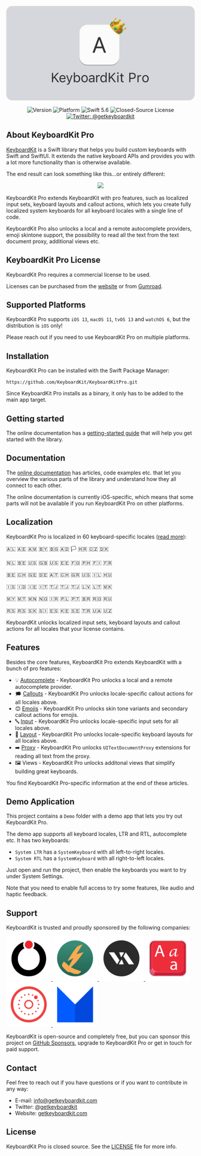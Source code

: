 <p align="center">
    <img src ="Resources/Logo_GitHub.png" alt="KeyboardKit Logo" title="KeyboardKit" width=600 />
</p>

<p align="center">
    <img src="https://img.shields.io/github/v/release/KeyboardKit/KeyboardKit?color=%2300550&sort=semver" alt="Version" />
    <img src="https://img.shields.io/cocoapods/p/KeyboardKit.svg?style=flat" alt="Platform" />
    <img src="https://img.shields.io/badge/Swift-5.6-orange.svg" alt="Swift 5.6" />
    <img src="https://img.shields.io/github/license/KeyboardKit/KeyboardKit" alt="Closed-Source License" />
    <a href="https://twitter.com/getkeyboardkit">
        <img src="https://img.shields.io/badge/contact-@getkeyboardkit-blue.svg?style=flat" alt="Twitter: @getkeyboardkit" />
    </a>
</p>



## About KeyboardKit Pro

[KeyboardKit][KeyboardKit] is a Swift library that helps you build custom keyboards with Swift and SwiftUI. It extends the native keyboard APIs and provides you with a lot more functionality than is otherwise available.

The end result can look something like this...or entirely different:

<p align="center">
    <img src ="https://github.com/KeyboardKit/KeyboardKit/blob/master/Resources/Demo.gif?raw=true" width="300" />
</p> 

KeyboardKit Pro extends KeyboardKit with pro features, such as localized input sets, keyboard layouts and callout actions, which lets you create fully localized system keyboards for all keyboard locales with a single line of code. 

KeyboardKit Pro also unlocks a local and a remote autocomplete providers, emoji skintone support, the possibility to read all the text from the text document proxy, additional views etc.
 


## KeyboardKit Pro License

KeyboardKit Pro requires a commercial license to be used. 

Licenses can be purchased from the [website][Website] or from [Gumroad][Gumroad].



## Supported Platforms

KeyboardKit Pro supports `iOS 13`, `macOS 11`, `tvOS 13` and `watchOS 6`, but the distribution is `iOS` only! 

Please reach out if you need to use KeyboardKit Pro on multiple platforms.



## Installation

KeyboardKit Pro can be installed with the Swift Package Manager:

```
https://github.com/KeyboardKit/KeyboardKitPro.git
```

Since KeyboardKit Pro installs as a binary, it only has to be added to the main app target.



## Getting started

The online documentation has a [getting-started guide][Getting-Started] that will help you get started with the library.



## Documentation

The [online documentation][Documentation] has articles, code examples etc. that let you overview the various parts of the library and understand how they all connect to each other.

The online documentation is currently iOS-specific, which means that some parts will not be available if you run KeyboardKit Pro on other platforms.



## Localization

KeyboardKit Pro is localized in 60 keyboard-specific locales ([read more][Localization]):

🇦🇱 🇦🇪 🇦🇲 🇧🇾 🇧🇬 🇦🇩 🏳️ 🇭🇷 🇨🇿 🇩🇰 <br />

🇳🇱 🇧🇪 🇺🇸 🇬🇧 🇺🇸 🇪🇪 🇫🇴 🇵🇭 🇫🇮 🇫🇷 <br />

🇧🇪 🇨🇭 🇬🇪 🇩🇪 🇦🇹 🇨🇭 🇬🇷 🇺🇸 🇮🇱 🇭🇺 <br />

🇮🇸 🇮🇩 🇮🇪 🇮🇹 🇹🇯 🇹🇯 🇹🇯 🇱🇻 🇱🇹 🇲🇰 <br />

🇲🇾 🇲🇹 🇲🇳 🇳🇴 🇮🇷 🇵🇱 🇵🇹 🇧🇷 🇷🇴 🇷🇺 <br />

🇷🇸 🇷🇸 🇸🇰 🇸🇮 🇪🇸 🇰🇪 🇸🇪 🇹🇷 🇺🇦 🇺🇿 <br />

KeyboardKit unlocks localized input sets, keyboard layouts and callout actions for all locales that your license contains.  



## Features

Besides the core features, KeyboardKit Pro extends KeyboardKit with a bunch of pro features:

* 💡 [Autocomplete][Autocomplete] - KeyboardKit Pro unlocks a local and a remote autocomplete provider.
* 🗯 [Callouts][Callouts] - KeyboardKit Pro unlocks locale-specific callout actions for all locales above.
* 😊 [Emojis][Emojis] - KeyboardKit Pro unlocks skin tone variants and secondary callout actions for emojis. 
* 🔤 [Input][Input] - KeyboardKit Pro unlocks locale-specific input sets for all locales above.
* 💱 [Layout][Layout] - KeyboardKit Pro unlocks locale-specific keyboard layouts for all locales above.
* ➡️ [Proxy][Proxy] - KeyboardKit Pro unlocks `UITextDocumentProxy` extensions for reading all text from the proxy.
* 🖼 Views - KeyboardKit Pro unlocks additonal views that simplify building great keyboards.

You find KeyboardKit Pro-specific information at the end of these articles. 



## Demo Application

This project contains a `Demo` folder with a demo app that lets you try out KeyboardKit Pro.

The demo app supports all keyboard locales, LTR and RTL, autocomplete etc. It has two keyboards:  

* `System LTR` has a `SystemKeyboard` with all left-to-right locales.
* `System RTL` has a `SystemKeyboard` with all right-to-left locales.

Just open and run the project, then enable the keyboards you want to try under System Settings. 

Note that you need to enable full access to try some features, like audio and haptic feedback.



## Support

KeyboardKit is trusted and proudly sponsored by the following companies:

<a href="https://www.oribi.se/en">
    <img src="Resources/sponsors/oribi.png" alt="Oribi Icon" title="Oribi" width=120 />
</a>
<a href="https://www.phonetoroam.com">
    <img src="Resources/sponsors/phonetoroam.png" alt="phonetoroam Icon" title="phonetoroam" width=120 />
</a>
<a href="https://vitalisapps.com">
    <img src="Resources/sponsors/vitalis.png" alt="Vitalis Icon" title="Vitalis" width=120 />
</a>
<a href="https://letterkey.eu">
    <img src="Resources/sponsors/letterkey.png" alt="LetterKey Icon" title="LetterKey" width=120 />
</a>
<a href="http://anomaly.net.au">
    <img src="Resources/sponsors/anomaly.png" alt="Anomaly Software Icon" title="Anomaly Software" width=120 />
</a>
<a href="https://www.milocreative.com">
    <img src="Resources/sponsors/milo.png" alt="Milo Creative Icon" title="Milo Creative" width=120 />
</a>

KeyboardKit is open-source and completely free, but you can sponsor this project on [GitHub Sponsors][Sponsors], upgrade to KeyboardKit Pro or get in touch for paid support.



## Contact

Feel free to reach out if you have questions or if you want to contribute in any way:

* E-mail: [info@getkeyboardkit.com][Email]
* Twitter: [@getkeyboardkit][Twitter]
* Website: [getkeyboardkit.com][Website]



## License

KeyboardKit Pro is closed source. See the [LICENSE][License] file for more info.



[Email]: mailto:info@getkeyboardkit.com
[Twitter]: http://www.twitter.com/getkeyboardkit
[Website]: https://getkeyboardkit.com
[Sponsors]: https://github.com/sponsors/danielsaidi
[KeyboardKit]: https://github.com/KeyboardKit/KeyboardKit
[Gumroad]: https://danielsaidi.gumroad.com

[Documentation]: https://keyboardkit.github.io/KeyboardKitPro/documentation/keyboardkitpro/
[Getting-Started]: https://keyboardkit.github.io/KeyboardKitPro/documentation/keyboardkitpro/getting-started-with-keyboardkit-pro

[Actions]: https://keyboardkit.github.io/KeyboardKitPro/documentation/keyboardkit/actions
[Appearance]: https://keyboardkit.github.io/KeyboardKitPro/documentation/keyboardkit/appearance
[Autocomplete]: https://keyboardkit.github.io/KeyboardKitPro/documentation/keyboardkit/autocomplete
[Callouts]: https://keyboardkit.github.io/KeyboardKitPro/documentation/keyboardkit/callouts
[Emojis]: https://keyboardkit.github.io/KeyboardKitPro/documentation/keyboardkit/emojis
[External]: https://keyboardkit.github.io/KeyboardKitPro/documentation/keyboardkit/external-keyboards
[Feedback]: https://keyboardkit.github.io/KeyboardKitPro/documentation/keyboardkit/feedback
[Gestures]: https://keyboardkit.github.io/KeyboardKitPro/documentation/keyboardkit/gestures
[Input]: https://keyboardkit.github.io/KeyboardKitPro/documentation/keyboardkit/input
[Keyboard]: https://keyboardkit.github.io/KeyboardKitPro/documentation/keyboardkit/keyboard
[Layout]: https://keyboardkit.github.io/KeyboardKitPro/documentation/keyboardkit/layout
[Localization]: https://keyboardkit.github.io/KeyboardKitPro/documentation/keyboardkit/localization
[Previews]: https://keyboardkit.github.io/KeyboardKitPro/documentation/keyboardkit/previews
[Proxy]: https://keyboardkit.github.io/KeyboardKitPro/documentation/keyboardkit/proxy-extensions
[Routing]: https://keyboardkit.github.io/KeyboardKitPro/documentation/keyboardkit/routing
[RTL]: https://keyboardkit.github.io/KeyboardKitPro/documentation/keyboardkit/rtl
[Settings]: https://keyboardkit.github.io/KeyboardKitPro/documentation/keyboardkit/settings
[Styles]: https://keyboardkit.github.io/KeyboardKitPro/documentation/keyboardkit/styles

[License]: https://github.com/KeyboardKit/KeyboardKitPro/blob/master/LICENSE

